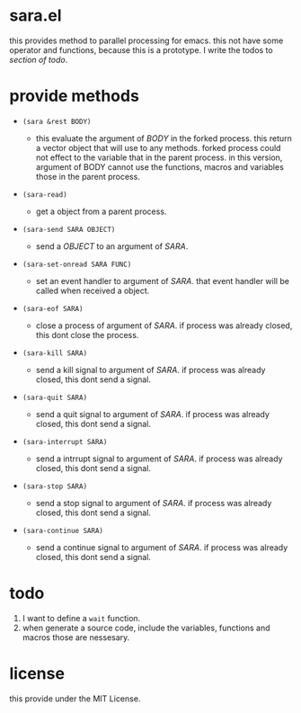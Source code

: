
# sara.el

this provides method to parallel processing for emacs.
this not have some operator and functions, because this is a prototype.
I write the todos to *section of todo*.

# provide methods

* `(sara &rest BODY)`
    * this evaluate the argument of *BODY* in the forked process.
    this return a vector object that will use to any methods.
    forked process could not effect to the variable that in the parent process.
    in this version, argument of BODY cannot use the functions, macros and variables those in the parent process.

* `(sara-read)`
    * get a object from a parent process.

* `(sara-send SARA OBJECT)`
    * send a *OBJECT* to an argument of *SARA*.

* `(sara-set-onread SARA FUNC)`
    * set an event handler to argument of *SARA*.
    that event handler will be called when received a object.

* `(sara-eof SARA)`
    * close a process of argument of *SARA*.
    if process was already closed, this dont close the process.

* `(sara-kill SARA)`
    * send a kill signal to argument of *SARA*.
    if process was already closed, this dont send a signal.
    
* `(sara-quit SARA)`
    * send a quit signal to argument of *SARA*.
    if process was already closed, this dont send a signal.

* `(sara-interrupt SARA)`
    * send a intrrupt signal to argument of *SARA*.
    if process was already closed, this dont send a signal.

* `(sara-stop SARA)`
    * send a stop signal to argument of *SARA*.
    if process was already closed, this dont send a signal.

* `(sara-continue SARA)`
    * send a continue signal to argument of *SARA*.
    if process was already closed, this dont send a signal.

# todo

1. I want to define a `wait` function.
2. when generate a source code, include the variables, functions and macros those are nessesary.

# license

this provide under the MIT License.